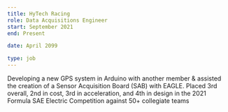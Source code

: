 ```yaml
---
title: HyTech Racing
role: Data Acquisitions Engineer
start: September 2021
end: Present

date: April 2099

type: job
---
```


Developing a new GPS system in Arduino with another member & assisted the creation of a Sensor Acquisition Board (SAB) with EAGLE. Placed 3rd overall, 2nd in cost, 3rd in acceleration, and 4th in design in the 2021 Formula SAE Electric Competition against 50+ collegiate teams

